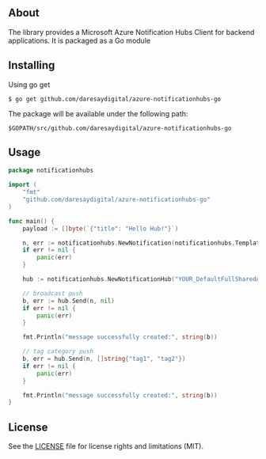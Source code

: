 About
-----

The library provides a Microsoft Azure Notification Hubs Client for backend applications.
It is packaged as a Go module

Installing
----------

Using go get

```
$ go get github.com/daresaydigital/azure-notificationhubs-go
```

The package will be available under the following path:

```
$GOPATH/src/github.com/daresaydigital/azure-notificationhubs-go
```

Usage
-----

```go
package notificationhubs

import (
    "fmt"
    "github.com/daresaydigital/azure-notificationhubs-go"
)

func main() {
    payload := []byte(`{"title": "Hello Hub!"}`)

    n, err := notificationhubs.NewNotification(notificationhubs.Template, payload)
    if err != nil {
        panic(err)
    }

    hub := notificationhubs.NewNotificationHub("YOUR_DefaultFullSharedAccessConnectionString", "YOUR_HubPath")

    // broadcast push
    b, err := hub.Send(n, nil)
    if err != nil {
        panic(err)
    }

    fmt.Println("message successfully created:", string(b))

    // tag category push
    b, err = hub.Send(n, []string{"tag1", "tag2"})
    if err != nil {
        panic(err)
    }

    fmt.Println("message successfully created:", string(b))
}
```

License
-------
See the [LICENSE](LICENSE.txt) file for license rights and limitations (MIT).
